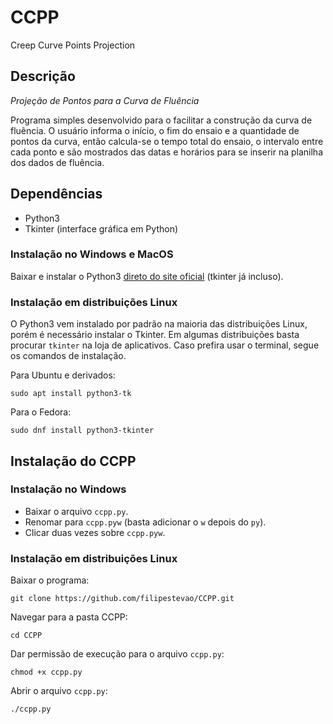 # CCPP
Creep Curve Points Projection

## Descrição

*Projeção de Pontos para a Curva de Fluência*

Programa simples desenvolvido para o facilitar a construção da curva de fluência. O usuário informa o início, o fim do ensaio e a quantidade de pontos da curva, então calcula-se o tempo total do ensaio, o intervalo entre cada ponto e são mostrados das datas e horários para se inserir na planilha dos dados de fluência.

## Dependências

* Python3
* Tkinter (interface gráfica em Python)

### Instalação no Windows e MacOS

Baixar e instalar o Python3 [direto do site oficial](https://www.python.org/) (tkinter já incluso).

### Instalação em distribuições Linux

O Python3 vem instalado por padrão na maioria das distribuições Linux, porém é necessário instalar o Tkinter. Em algumas distribuições basta procurar `tkinter` na loja de aplicativos. Caso prefira usar o terminal, segue os comandos de instalação.

Para Ubuntu e derivados:
```
sudo apt install python3-tk
```

Para o Fedora:
```
sudo dnf install python3-tkinter
```

## Instalação do CCPP

### Instalação no Windows

* Baixar o arquivo `ccpp.py`.
* Renomar para `ccpp.pyw` (basta adicionar o `w` depois do `py`).
* Clicar duas vezes sobre `ccpp.pyw`.

### Instalação em distribuições Linux
Baixar o programa:
```
git clone https://github.com/filipestevao/CCPP.git
```
Navegar para a pasta CCPP:
```
cd CCPP
```
Dar permissão de execução para o arquivo `ccpp.py`:
```
chmod +x ccpp.py
```
Abrir o arquivo `ccpp.py`:
```
./ccpp.py
```
